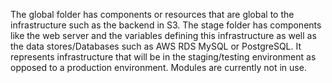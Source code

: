 The global folder has components or resources that are global to the infrastructure such as the backend in S3.
The stage folder has components like the web server and the variables defining this infrastructure as well as the data stores/Databases such as AWS RDS MySQL or PostgreSQL. It represents infrastructure that will be in the staging/testing environment as opposed to a production environment. 
Modules are currently not in use.
